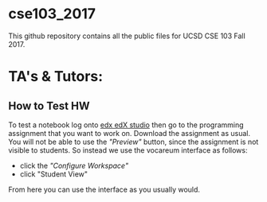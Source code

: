 # cse103_2017

This github repository contains all the public files for UCSD CSE 103 Fall 2017. 

# TA's & Tutors:


## How to Test HW

To test a notebook log onto [edx edX studio](https://studio.edge.edx.org) then go to the programming assignment that you want to work on. Download the assignment as usual. You will not be able to use the *"Preview"* button, since the assignment is not visible to students. So instead we use the vocareum interface as follows: 
* click the *"Configure Workspace"* 
* click "Student View" 

From here you can use the interface as you usually would.
